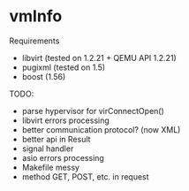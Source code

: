 # vmInfo

Requirements
  - libvirt (tested on 1.2.21 + QEMU API 1.2.21)
  - pugixml (tested on 1.5)
  - boost (1.56)

TODO:
  * parse hypervisor for virConnectOpen()
  * libvirt errors processing
  * better communication protocol? (now XML)
  * better api in Result
  * signal handler
  * asio errors processing
  * Makefile messy
  * method GET, POST, etc. in request